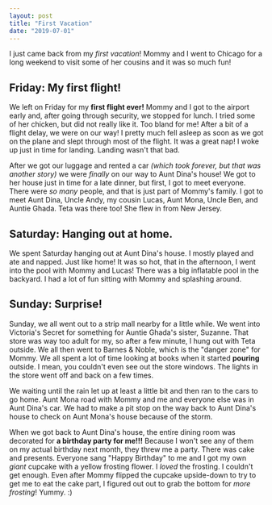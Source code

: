 ```yaml
---
layout: post
title: "First Vacation"
date: "2019-07-01"
---
```


I just came back from my _first vacation_! Mommy and I went to Chicago for a long weekend to visit some of her cousins and it was so much fun!

## Friday: My first flight!

We left on Friday for my **first flight ever!** Mommy and I got to the airport early and, after going through security, we stopped for lunch. I tried some of her chicken, but did not really like it. Too bland for me! After a bit of a flight delay, we were on our way! I pretty much fell asleep as soon as we got on the plane and slept through most of the flight. It was a great nap! I woke up just in time for landing. Landing wasn't that bad.

After we got our luggage and rented a car _(which took forever, but that was another story)_ we were _finally_ on our way to Aunt Dina's house! We got to her house just in time for a late dinner, but first, I got to meet everyone. There were _so many_ people, and that is just part of Mommy's family. I got to meet Aunt Dina, Uncle Andy, my cousin Lucas, Aunt Mona, Uncle Ben, and Auntie Ghada. Teta was there too! She flew in from New Jersey.

## Saturday: Hanging out at home.

We spent Saturday hanging out at Aunt Dina's house. I mostly played and ate and napped. Just like home! It was so hot, that in the afternoon, I went into the pool with Mommy and Lucas! There was a big inflatable pool in the backyard. I had a lot of fun sitting with Mommy and splashing around.

## Sunday: Surprise!

Sunday, we all went out to a strip mall nearby for a little while. We went into Victoria's Secret for something for Auntie Ghada's sister, Suzanne. That store was way too adult for my, so after a few minute, I hung out with Teta outside. We all then went to Barnes & Noble, which is the "danger zone" for Mommy. We all spent a lot of time looking at books when it started **pouring** outside. I mean, you couldn't even see out the store windows. The lights in the store went off and back on a few times.

We waiting until the rain let up at least a little bit and then ran to the cars to go home. Aunt Mona road with Mommy and me and everyone else was in Aunt Dina's car. We had to make a pit stop on the way back to Aunt Dina's house to check on Aunt Mona's house because of the storm.

When we got back to Aunt Dina's house, the entire dining room was decorated for **a birthday party for me!!!** Because I won't see any of them on my actual birthday next month, they threw me a party. There was cake and presents. Everyone sang "Happy Birthday" to me and I got my own _giant_ cupcake with a yellow frosting flower. I _loved_ the frosting. I couldn't get enough. Even after Mommy flipped the cupcake upside-down to try to get me to eat the cake part, I figured out out to grab the bottom for _more frosting_! Yummy. :)


